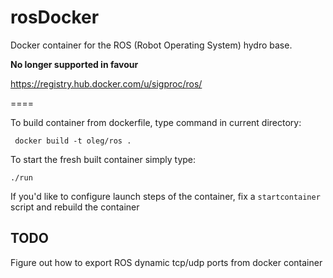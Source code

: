 rosDocker
=========

Docker container for the ROS (Robot Operating System) hydro base. 

**No longer supported in favour**

https://registry.hub.docker.com/u/sigproc/ros/

====

To build container from dockerfile, type command in current directory:

     docker build -t oleg/ros .

To start the fresh built container simply type:

    ./run 

If you'd like to configure launch steps of the container, fix a `startcontainer`
script and rebuild the container

TODO
---

Figure out how to export ROS dynamic tcp/udp ports from docker container
